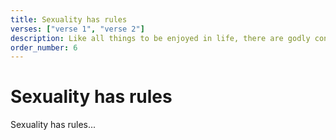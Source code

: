 ```yaml
---
title: Sexuality has rules
verses: ["verse 1", "verse 2"]
description: Like all things to be enjoyed in life, there are godly constraints around sexuality. Any sexual act outside of a consensual, heterosexual marriage is sin.
order_number: 6
---
```


# Sexuality has rules

Sexuality has rules...